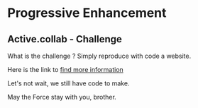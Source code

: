 # Progressive Enhancement

## Active.collab - Challenge

What is the challenge ? Simply reproduce with code a website.

Here is the link to [find more information](https://github.com/becodeorg/Swartz-6/blob/main/1.The-Field/8.Html-CSS/progressive-enhancement/activecollab.png)

Let's not wait, we still have code to make.

May the Force stay with you, brother.
